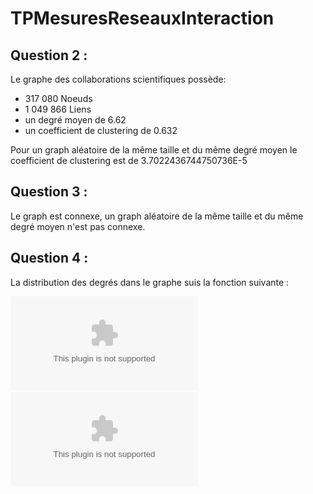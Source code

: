# TPMesuresReseauxInteraction
Question 2 : 
------------

Le graphe des collaborations scientifiques possède:
- 317 080 Noeuds
- 1 049 866 Liens
- un degré moyen de 6.62
- un coefficient de clustering de 0.632

Pour un graph aléatoire de la même taille et du même degré moyen le coefficient de clustering est de 3.7022436744750736E-5

Question 3 :
------------
Le graph est connexe, un graph aléatoire de  la même taille et du même degré moyen n'est  pas connexe.

Question 4 :
------------
La distribution des degrés dans le graphe suis la fonction suivante : 

![distributivite](distributionLineare.eps)
![distributivite](DistributionLogLog.eps)
